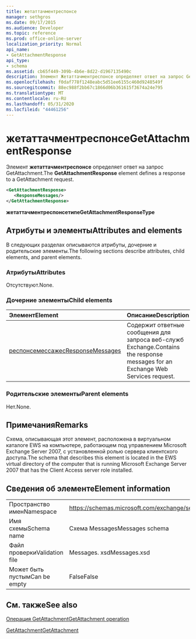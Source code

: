 ```yaml
---
title: жетаттачментреспонсе
manager: sethgros
ms.date: 09/17/2015
ms.audience: Developer
ms.topic: reference
ms.prod: office-online-server
localization_priority: Normal
api_name:
- GetAttachmentResponse
api_type:
- schema
ms.assetid: cb65f449-309b-4b6e-8d22-d1967135490c
description: Элемент Жетаттачментреспонсе определяет ответ на запрос GetAttachment.
ms.openlocfilehash: f0daf778f1248eabc5d51ee6155c460d9248549f
ms.sourcegitcommit: 88ec988f2bb67c1866d06b361615f3674a24e795
ms.translationtype: MT
ms.contentlocale: ru-RU
ms.lasthandoff: 05/31/2020
ms.locfileid: "44461256"
---
```

# <a name="getattachmentresponse"></a><span data-ttu-id="55840-103">жетаттачментреспонсе</span><span class="sxs-lookup"><span data-stu-id="55840-103">GetAttachmentResponse</span></span>

<span data-ttu-id="55840-104">Элемент **жетаттачментреспонсе** определяет ответ на запрос GetAttachment.</span><span class="sxs-lookup"><span data-stu-id="55840-104">The **GetAttachmentResponse** element defines a response to a GetAttachment request.</span></span> 
  
```xml
<GetAttachmentResponse>
   <ResponseMessages/>
</GetAttachmentResponse>
```

 <span data-ttu-id="55840-105">**жетаттачментреспонсетипе**</span><span class="sxs-lookup"><span data-stu-id="55840-105">**GetAttachmentResponseType**</span></span>
## <a name="attributes-and-elements"></a><span data-ttu-id="55840-106">Атрибуты и элементы</span><span class="sxs-lookup"><span data-stu-id="55840-106">Attributes and elements</span></span>

<span data-ttu-id="55840-107">В следующих разделах описываются атрибуты, дочерние и родительские элементы.</span><span class="sxs-lookup"><span data-stu-id="55840-107">The following sections describe attributes, child elements, and parent elements.</span></span>
  
### <a name="attributes"></a><span data-ttu-id="55840-108">Атрибуты</span><span class="sxs-lookup"><span data-stu-id="55840-108">Attributes</span></span>

<span data-ttu-id="55840-109">Отсутствуют.</span><span class="sxs-lookup"><span data-stu-id="55840-109">None.</span></span>
  
### <a name="child-elements"></a><span data-ttu-id="55840-110">Дочерние элементы</span><span class="sxs-lookup"><span data-stu-id="55840-110">Child elements</span></span>

|<span data-ttu-id="55840-111">**Элемент**</span><span class="sxs-lookup"><span data-stu-id="55840-111">**Element**</span></span>|<span data-ttu-id="55840-112">**Описание**</span><span class="sxs-lookup"><span data-stu-id="55840-112">**Description**</span></span>|
|:-----|:-----|
|[<span data-ttu-id="55840-113">респонсемессажес</span><span class="sxs-lookup"><span data-stu-id="55840-113">ResponseMessages</span></span>](responsemessages.md) <br/> |<span data-ttu-id="55840-114">Содержит ответные сообщения для запроса веб-служб Exchange.</span><span class="sxs-lookup"><span data-stu-id="55840-114">Contains the response messages for an Exchange Web Services request.</span></span>  <br/> |
   
### <a name="parent-elements"></a><span data-ttu-id="55840-115">Родительские элементы</span><span class="sxs-lookup"><span data-stu-id="55840-115">Parent elements</span></span>

<span data-ttu-id="55840-116">Нет.</span><span class="sxs-lookup"><span data-stu-id="55840-116">None.</span></span>
  
## <a name="remarks"></a><span data-ttu-id="55840-117">Примечания</span><span class="sxs-lookup"><span data-stu-id="55840-117">Remarks</span></span>

<span data-ttu-id="55840-118">Схема, описывающая этот элемент, расположена в виртуальном каталоге EWS на компьютере, работающем под управлением Microsoft Exchange Server 2007, с установленной ролью сервера клиентского доступа.</span><span class="sxs-lookup"><span data-stu-id="55840-118">The schema that describes this element is located in the EWS virtual directory of the computer that is running Microsoft Exchange Server 2007 that has the Client Access server role installed.</span></span>
  
## <a name="element-information"></a><span data-ttu-id="55840-119">Сведения об элементе</span><span class="sxs-lookup"><span data-stu-id="55840-119">Element information</span></span>

|||
|:-----|:-----|
|<span data-ttu-id="55840-120">Пространство имен</span><span class="sxs-lookup"><span data-stu-id="55840-120">Namespace</span></span>  <br/> |https://schemas.microsoft.com/exchange/services/2006/messages  <br/> |
|<span data-ttu-id="55840-121">Имя схемы</span><span class="sxs-lookup"><span data-stu-id="55840-121">Schema name</span></span>  <br/> |<span data-ttu-id="55840-122">Схема Messages</span><span class="sxs-lookup"><span data-stu-id="55840-122">Messages schema</span></span>  <br/> |
|<span data-ttu-id="55840-123">Файл проверки</span><span class="sxs-lookup"><span data-stu-id="55840-123">Validation file</span></span>  <br/> |<span data-ttu-id="55840-124">Messages. xsd</span><span class="sxs-lookup"><span data-stu-id="55840-124">Messages.xsd</span></span>  <br/> |
|<span data-ttu-id="55840-125">Может быть пустым</span><span class="sxs-lookup"><span data-stu-id="55840-125">Can be empty</span></span>  <br/> |<span data-ttu-id="55840-126">False</span><span class="sxs-lookup"><span data-stu-id="55840-126">False</span></span>  <br/> |
   
## <a name="see-also"></a><span data-ttu-id="55840-127">См. также</span><span class="sxs-lookup"><span data-stu-id="55840-127">See also</span></span>



[<span data-ttu-id="55840-128">Операция GetAttachment</span><span class="sxs-lookup"><span data-stu-id="55840-128">GetAttachment operation</span></span>](getattachment-operation.md)
  
[<span data-ttu-id="55840-129">GetAttachment</span><span class="sxs-lookup"><span data-stu-id="55840-129">GetAttachment</span></span>](getattachment.md)

